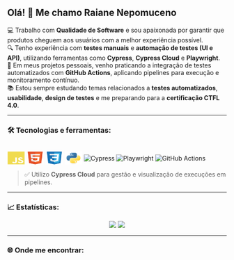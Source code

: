## Olá! 👋 Me chamo Raiane Nepomuceno

💻 Trabalho com **Qualidade de Software** e sou apaixonada por garantir que produtos cheguem aos usuários com a melhor experiência possível.  
🔍 Tenho experiência com **testes manuais** e **automação de testes (UI e API)**, utilizando ferramentas como **Cypress**, **Cypress Cloud** e **Playwright**.  
🧪 Em meus projetos pessoais, venho praticando a integração de testes automatizados com **GitHub Actions**, aplicando pipelines para execução e monitoramento contínuo.  
📚 Estou sempre estudando temas relacionados a **testes automatizados**, **usabilidade**, **design de testes** e me preparando para a **certificação CTFL 4.0**.

---

### 🛠️ Tecnologias e ferramentas:
<div style="display: inline_block"><br>
  <img align="center" alt="JavaScript" height="30" width="40" src="https://raw.githubusercontent.com/devicons/devicon/master/icons/javascript/javascript-plain.svg">
  <img align="center" alt="HTML" height="30" width="40" src="https://raw.githubusercontent.com/devicons/devicon/master/icons/html5/html5-original.svg">
  <img align="center" alt="CSS" height="30" width="40" src="https://raw.githubusercontent.com/devicons/devicon/master/icons/css3/css3-original.svg">
  <img align="center" alt="Python" height="30" width="40" src="https://raw.githubusercontent.com/devicons/devicon/master/icons/python/python-original.svg">
  <img align="center" alt="Cypress" height="30" width="30" src="https://raw.githubusercontent.com/cypress-io/cypress-icons/master/icon/cypress-io-icon.svg">
  <img align="center" alt="Playwright" height="30" width="30" src="https://playwright.dev/img/playwright-logo.svg">
  <img align="center" alt="GitHub Actions" height="30" width="30" src="https://cdn.jsdelivr.net/gh/devicons/devicon/icons/github/github-original.svg">
</div>

> ✅ Utilizo **Cypress Cloud** para gestão e visualização de execuções em pipelines.

---

### 📈 Estatísticas:
<div align="center">
  <img height="180em" src="https://github-readme-stats.vercel.app/api?username=Raiane-nepomuceno&show_icons=true&theme=dracula&include_all_commits=true&count_private=true"/>
  <img height="180em" src="https://github-readme-stats.vercel.app/api/top-langs/?username=Raiane-nepomuceno&layout=compact&langs_count=7&theme=dracula"/>
</div>

---

### 🌐 Onde me encontrar:
<div>
  <a href = "mailto:nepomucenoraiane@gmail.com"><img src="https://img.shields.io/badge/-Gmail-%23333?sty
